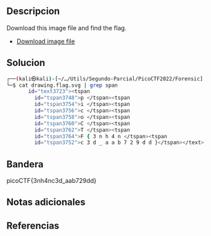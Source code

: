 ## Descripcion

Download this image file and find the flag.

-   [Download image file](https://artifacts.picoctf.net/c/100/drawing.flag.svg)
## Solucion
``` bash 
┌──(kali㉿kali)-[~/…/Utils/Segundo-Parcial/PicoCTF2022/Forensic]
└─$ cat drawing.flag.svg | grep span
       id="text3723"><tspan
         id="tspan3748">p </tspan><tspan
         id="tspan3754">i </tspan><tspan
         id="tspan3756">c </tspan><tspan
         id="tspan3758">o </tspan><tspan
         id="tspan3760">C </tspan><tspan
         id="tspan3762">T </tspan><tspan
         id="tspan3764">F { 3 n h 4 n </tspan><tspan
         id="tspan3752">c 3 d _ a a b 7 2 9 d d }</tspan></text>


```

## Bandera
picoCTF{3nh4nc3d_aab729dd}

## Notas adicionales


## Referencias
